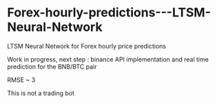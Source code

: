 # Forex-hourly-predictions---LTSM-Neural-Network
LTSM Neural Network for Forex hourly price predictions

Work in progress, next step : binance API implementation and real time prediction for the BNB/BTC pair

RMSE ~ 3

This is not a trading bot
